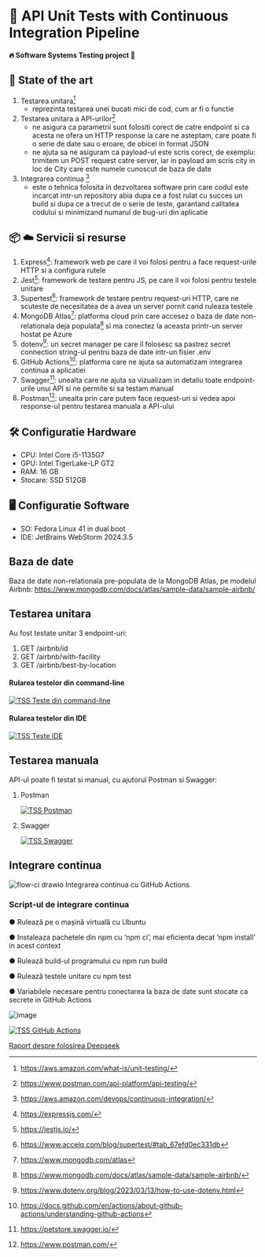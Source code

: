 # 🚀 API Unit Tests with Continuous Integration Pipeline
#### 🔥 Software Systems Testing project 🚀
## 🎨 State of the art
1. Testarea unitara[^1]
   - reprezinta testarea unei bucati mici de cod, cum ar fi o functie
2. Testarea unitara a API-urilor[^2]
   - ne asigura ca parametrii sunt folositi corect de catre endpoint si ca acesta ne ofera un HTTP response la care ne asteptam, care poate fi o serie de date sau o eroare, de obicei in format JSON
   - ne ajuta sa ne asiguram ca payload-ul este scris corect, de exemplu: trimitem un POST request catre server, iar in payload am scris city in loc de City care este numele cunoscut de baza de date
3. Integrarea continua [^3]
   - este o tehnica folosita in dezvoltarea software prin care codul este incarcat intr-un repository abia dupa ce a fost rulat cu succes un build si dupa ce a trecut de o serie de teste, garantand calitatea codului si minimizand numarul de bug-uri din aplicatie
## 📦 ☁️ Servicii si resurse
1. Express[^4]: framework web pe care il voi folosi pentru a face request-urile HTTP si a configura rutele
2. Jest[^5]: framework de testare pentru JS, pe care il voi folosi pentru testele unitare
3. Supertest[^6]: framework de testare pentru request-uri HTTP, care ne scuteste de necesitatea de a avea un server pornit cand ruleaza testele
4. MongoDB Atlas[^11]: platforma cloud prin care accesez o baza de date non-relationala deja populata[^7] si ma conectez la aceasta printr-un server hostat pe Azure
5. dotenv[^12]: un secret manager pe care il folosesc sa pastrez secret connection string-ul pentru baza de date intr-un fisier .env
6. GitHub Actions[^8]: platforma care ne ajuta sa automatizam integrarea continua a aplicatiei
7. Swagger[^9]: unealta care ne ajuta sa vizualizam in detaliu toate endpoint-urile unui API si ne permite si sa testam manual
8. Postman[^10]: unealta prin care putem face request-uri si vedea apoi response-ul pentru testarea manuala a API-ului
## 🛠️ Configuratie Hardware
- CPU: Intel Core i5-1135G7
- GPU: Intel TigerLake-LP GT2
- RAM: 16 GB
- Stocare: SSD 512GB
## 🖥️ Configuratie Software
- SO: Fedora Linux 41 in dual boot
- IDE: JetBrains WebStorm 2024.3.5

## Baza de date
Baza de date non-relationala pre-populata de la MongoDB Atlas, pe modelul Airbnb: https://www.mongodb.com/docs/atlas/sample-data/sample-airbnb/

## Testarea unitara
Au fost testate unitar 3 endpoint-uri:
1. GET /airbnb/id
2. GET /airbnb/with-facility
3. GET /airbnb/best-by-location

#### Rularea testelor din command-line
[![TSS Teste din command-line](https://img.youtube.com/vi/v-UOShSeid0/0.jpg)](https://www.youtube.com/watch?v=v-UOShSeid0)
#### Rularea testelor din IDE
[![TSS Teste IDE](https://img.youtube.com/vi/TVB_Luna6gM/0.jpg)](https://www.youtube.com/watch?v=TVB_Luna6gM)

## Testarea manuala
API-ul poate fi testat si manual, cu ajutorul Postman si Swagger:
1. Postman
   
   [![TSS Postman](https://img.youtube.com/vi/4ih5s27cU3Q/0.jpg)](https://www.youtube.com/watch?v=4ih5s27cU3Q)
2. Swagger

   [![TSS Swagger](https://img.youtube.com/vi/n74kC3gedZs/0.jpg)](https://www.youtube.com/watch?v=n74kC3gedZs)
   
## Integrare continua
![flow-ci drawio](https://github.com/user-attachments/assets/a169e56f-c8c9-4a3f-b387-a297f9574cfc)
Integrarea continua cu GitHub Actions

### Script-ul de integrare continua
● Rulează pe o mașină virtuală cu Ubuntu

● Instaleaza pachetele din npm cu ‘npm ci’, mai eficienta decat ‘npm install’ in acest context

● Rulează build-ul programului cu npm run build

● Rulează testele unitare cu npm test

● Variabilele necesare pentru conectarea la baza de date sunt stocate ca secrete in GitHub Actions

![image](https://github.com/user-attachments/assets/b48351d1-4f3d-4899-81ba-47bec863dfb5)


[![TSS GitHub Actions](https://img.youtube.com/vi/XfY3INpJAWI/0.jpg)](https://www.youtube.com/watch?v=XfY3INpJAWI)


[Raport despre folosirea Deepseek](RaportAI.md)


[^1]: https://aws.amazon.com/what-is/unit-testing/
[^2]: https://www.postman.com/api-platform/api-testing/
[^3]: https://aws.amazon.com/devops/continuous-integration/
[^4]: https://expressjs.com/
[^5]: https://jestjs.io/
[^6]: https://www.accelq.com/blog/supertest/#tab_67efd0ec331db
[^7]: https://www.mongodb.com/docs/atlas/sample-data/sample-airbnb/
[^8]: https://docs.github.com/en/actions/about-github-actions/understanding-github-actions
[^9]: https://petstore.swagger.io/
[^10]: https://www.postman.com/
[^11]: https://www.mongodb.com/atlas
[^12]: https://www.dotenv.org/blog/2023/03/13/how-to-use-dotenv.html


